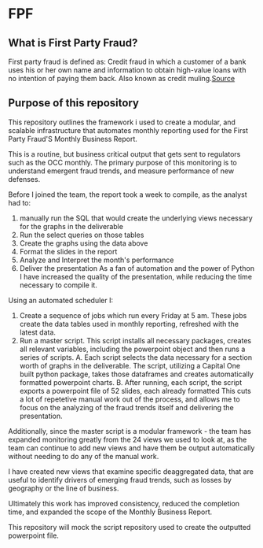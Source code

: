 # FPF


## What is First Party Fraud?

First party fraud is defined as: Credit fraud in which a customer of a bank uses his or her own name and information to obtain high-value loans with no intention of paying them back. Also known as credit muling.[Source](https://www.creditcards.com/credit-card-news/glossary/term-first-party-fraud.php)

## Purpose of this repository
This repository outlines the framework i used to create a modular, and scalable infrastructure that automates monthly reporting used for the First Party Fraud'S Monthly Business Report.

This is a routine, but business critical output that gets sent to regulators such as the OCC monthly. The primary purpose of this monitoring is to understand emergent fraud trends, and measure performance of new defenses.

Before I joined the team, the report took a week to compile, as the analyst had to:

1. manually run the SQL that would create the underlying views necessary for the graphs in the deliverable
2. Run the select queries on those tables
3. Create the graphs using the data above
4. Format the slides in the report
5. Analyze and Interpret the month's performance
6. Deliver the presentation
As a fan of automation and the power of Python I have increased the quality of the presentation, while reducing the time necessary to compile it.

Using an automated scheduler I:

1. Create a sequence of jobs which run every Friday at 5 am. These jobs create the data tables used in monthly reporting, refreshed with the latest data.
2. Run a master script. This script installs all necessary packages, creates all relevant variables, including the powerpoint object and then
runs a series of scripts.
        A. Each script selects the data necessary for a section worth of graphs in the deliverable. The script, utilizing a Capital One built python package, takes those
dataframes and creates automatically formatted powerpoint charts. 
        B. After running, each script, the script exports a powerpoint file of 52 slides, each already formatted
This cuts a lot of repetetive manual work out of the process, and allows me to focus on the analyzing of the fraud trends itself and delivering the presentation.

Additionally, since the master script is a modular framework - the team has expanded monitoring greatly from the 24 views we used to look at, as the team can continue to add new views and have them be output automatically without needing to do any of the manual work.

I have created new views that examine specific deaggregated data, that are useful to identify drivers of emerging fraud trends, such as losses by geography or the line of business.

Ultimately this work has improved consistency, reduced the completion time, and expanded the scope of the Monthly Business Report.

This repository will mock the script repository used to create the outputted powerpoint file.

